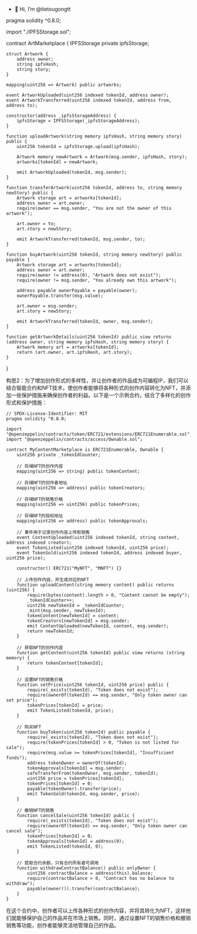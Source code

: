 - 👋 Hi, I’m @tietougongtt

<!---
tietougongtt/tietougongtt is a ✨ special ✨ repository because its `README.md` (this file) appears on your GitHub profile.
You can click the Preview link to take a look at your changes.
--->
pragma solidity ^0.8.0;

import "./IPFSStorage.sol";

contract ArtMarketplace {
    IPFSStorage private ipfsStorage;

    struct Artwork {
        address owner;
        string ipfsHash;
        string story;
    }

    mapping(uint256 => Artwork) public artworks;

    event ArtworkUploaded(uint256 indexed tokenId, address owner);
    event ArtworkTransferred(uint256 indexed tokenId, address from, address to);

    constructor(address _ipfsStorageAddress) {
        ipfsStorage = IPFSStorage(_ipfsStorageAddress);
    }

    function uploadArtwork(string memory ipfsHash, string memory story) public {
        uint256 tokenId = ipfsStorage.upload(ipfsHash);
        
        Artwork memory newArtwork = Artwork(msg.sender, ipfsHash, story);
        artworks[tokenId] = newArtwork;

        emit ArtworkUploaded(tokenId, msg.sender);
    }

    function transferArtwork(uint256 tokenId, address to, string memory newStory) public {
        Artwork storage art = artworks[tokenId];
        address owner = art.owner;
        require(owner == msg.sender, "You are not the owner of this artwork");
        
        art.owner = to;
        art.story = newStory;

        emit ArtworkTransferred(tokenId, msg.sender, to);
    }

    function buyArtwork(uint256 tokenId, string memory newStory) public payable {
        Artwork storage art = artworks[tokenId];
        address owner = art.owner;
        require(owner != address(0), "Artwork does not exist");
        require(owner != msg.sender, "You already own this artwork");
        
        address payable ownerPayable = payable(owner);
        ownerPayable.transfer(msg.value);
        
        art.owner = msg.sender;
        art.story = newStory;

        emit ArtworkTransferred(tokenId, owner, msg.sender);
    }

    function getArtworkDetails(uint256 tokenId) public view returns (address owner, string memory ipfsHash, string memory story) {
        Artwork memory art = artworks[tokenId];
        return (art.owner, art.ipfsHash, art.story);
    }
}

构思2：为了增加创作形式的多样性，并让创作者的作品成为可编程IP，我们可以结合智能合约和NFT技术，使创作者能够将各种形式的创作内容转化为NFT，并添加一些保护措施来确保创作者的利益。以下是一个示例合约，结合了多样化的创作形式和保护措施：

```solidity
// SPDX-License-Identifier: MIT
pragma solidity ^0.8.0;

import "@openzeppelin/contracts/token/ERC721/extensions/ERC721Enumerable.sol";
import "@openzeppelin/contracts/access/Ownable.sol";

contract MyContentMarketplace is ERC721Enumerable, Ownable {
    uint256 private _tokenIdCounter;

    // 存储NFT的创作内容
    mapping(uint256 => string) public tokenContent;

    // 存储NFT的创作者地址
    mapping(uint256 => address) public tokenCreators;

    // 存储NFT的销售价格
    mapping(uint256 => uint256) public tokenPrices;

    // 存储NFT的授权地址
    mapping(uint256 => address) public tokenApprovals;

    // 事件用于记录创作内容上传和销售
    event ContentUploaded(uint256 indexed tokenId, string content, address indexed creator);
    event TokenListed(uint256 indexed tokenId, uint256 price);
    event TokenSold(uint256 indexed tokenId, address indexed buyer, uint256 price);

    constructor() ERC721("MyNFT", "MNFT") {}

    // 上传创作内容，并生成对应的NFT
    function uploadContent(string memory content) public returns (uint256) {
        require(bytes(content).length > 0, "Content cannot be empty");
        _tokenIdCounter++;
        uint256 newTokenId = _tokenIdCounter;
        _mint(msg.sender, newTokenId);
        tokenContent[newTokenId] = content;
        tokenCreators[newTokenId] = msg.sender;
        emit ContentUploaded(newTokenId, content, msg.sender);
        return newTokenId;
    }

    // 获取NFT的创作内容
    function getContent(uint256 tokenId) public view returns (string memory) {
        return tokenContent[tokenId];
    }

    // 设置NFT的销售价格
    function setPrice(uint256 tokenId, uint256 price) public {
        require(_exists(tokenId), "Token does not exist");
        require(ownerOf(tokenId) == msg.sender, "Only token owner can set price");
        tokenPrices[tokenId] = price;
        emit TokenListed(tokenId, price);
    }

    // 购买NFT
    function buyToken(uint256 tokenId) public payable {
        require(_exists(tokenId), "Token does not exist");
        require(tokenPrices[tokenId] > 0, "Token is not listed for sale");
        require(msg.value >= tokenPrices[tokenId], "Insufficient funds");
        address tokenOwner = ownerOf(tokenId);
        tokenApprovals[tokenId] = msg.sender;
        safeTransferFrom(tokenOwner, msg.sender, tokenId);
        uint256 price = tokenPrices[tokenId];
        tokenPrices[tokenId] = 0;
        payable(tokenOwner).transfer(price);
        emit TokenSold(tokenId, msg.sender, price);
    }

    // 撤销NFT的销售
    function cancelSale(uint256 tokenId) public {
        require(_exists(tokenId), "Token does not exist");
        require(ownerOf(tokenId) == msg.sender, "Only token owner can cancel sale");
        tokenPrices[tokenId] = 0;
        tokenApprovals[tokenId] = address(0);
        emit TokenListed(tokenId, 0);
    }

    // 提取合约余额，只有合约所有者可调用
    function withdrawContractBalance() public onlyOwner {
        uint256 contractBalance = address(this).balance;
        require(contractBalance > 0, "Contract has no balance to withdraw");
        payable(owner()).transfer(contractBalance);
    }
}
```

在这个合约中，创作者可以上传各种形式的创作内容，并将其转化为NFT，这样他们就能够保护自己的作品并在市场上销售。同时，通过设置NFT的销售价格和撤销销售等功能，创作者能够灵活地管理自己的作品。